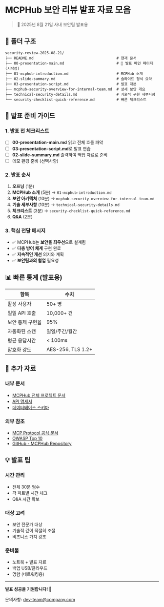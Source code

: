 # MCPHub 보안 리뷰 발표 자료 모음

> 📅 2025년 8월 21일 사내 보안팀 발표용

## 📁 폴더 구조

```
security-review-2025-08-21/
├── README.md                                      # 현재 문서
├── 00-presentation-main.md                        # 📌 발표 메인 페이지 (시작점)
├── 01-mcphub-introduction.md                      # MCPHub 소개
├── 02-slide-summary.md                            # 슬라이드 형식 요약
├── 03-presentation-script.md                      # 발표 대본
├── mcphub-security-overview-for-internal-team.md  # 상세 보안 개요
├── technical-security-details.md                  # 기술적 구현 세부사항
└── security-checklist-quick-reference.md          # 빠른 체크리스트
```

## 🚀 발표 준비 가이드

### 1. 발표 전 체크리스트
- [ ] **00-presentation-main.md** 읽고 전체 흐름 파악
- [ ] **03-presentation-script.md**로 발표 연습
- [ ] **02-slide-summary.md** 출력하여 백업 자료로 준비
- [ ] 데모 환경 준비 (선택사항)

### 2. 발표 순서
1. **오프닝** (1분)
2. **MCPHub 소개** (5분) → `01-mcphub-introduction.md`
3. **보안 아키텍처** (10분) → `mcphub-security-overview-for-internal-team.md`
4. **기술 세부사항** (10분) → `technical-security-details.md`
5. **체크리스트** (3분) → `security-checklist-quick-reference.md`
6. **Q&A** (2분)

### 3. 핵심 전달 메시지
- ✅ MCPHub는 **보안을 최우선**으로 설계됨
- ✅ **다층 방어 체계** 구현 완료
- ✅ **지속적인 개선** 의지와 계획
- ✅ **보안팀과의 협업** 필요성

## 📊 빠른 통계 (발표용)

| 항목 | 수치 |
|------|------|
| 활성 사용자 | 50+ 명 |
| 일일 API 호출 | 10,000+ 건 |
| 보안 통제 구현율 | 95% |
| 자동화된 스캔 | 일일/주간/월간 |
| 평균 응답시간 | < 100ms |
| 암호화 강도 | AES-256, TLS 1.2+ |

## 🔗 추가 자료

### 내부 문서
- [MCPHub 전체 프로젝트 문서](../../README.md)
- [API 명세서](../../references/api-reference.md)
- [데이터베이스 스키마](../../guides/database-schema.md)

### 외부 참조
- [MCP Protocol 공식 문서](https://modelcontextprotocol.io/)
- [OWASP Top 10](https://owasp.org/Top10/)
- [GitHub - MCPHub Repository](https://github.com/kt-monitoring-poc/mcphub)

## 💡 발표 팁

### 시간 관리
- 전체 30분 엄수
- 각 파트별 시간 체크
- Q&A 시간 확보

### 대상 고려
- 보안 전문가 대상
- 기술적 깊이 적절히 조절
- 비즈니스 가치 강조

### 준비물
- 노트북 + 발표 자료
- 백업 USB/클라우드
- 명함 (네트워킹용)

---

**발표 성공을 기원합니다! 🎯**

문의사항: dev-team@company.com
